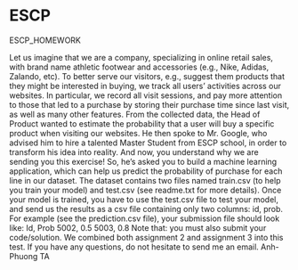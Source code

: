 # ESCP
ESCP_HOMEWORK

Let us imagine that we are a company, specializing in online retail sales, with brand name
athletic footwear and accessories (e.g., Nike, Adidas, Zalando, etc). To better serve our visitors,
e.g., suggest them products that they might be interested in buying, we track all users’ activities
across our websites. In particular, we record all visit sessions, and pay more attention to those
that led to a purchase by storing their purchase time since last visit, as well as many other
features. From the collected data, the Head of Product wanted to estimate the probability that a
user will buy a specific product when visiting our websites. He then spoke to Mr. Google, who
advised him to hire a talented Master Student from ESCP school, in order to transform his
idea into reality. And now, you understand why we are sending you this exercise!
So, he’s asked you to build a machine learning application, which can help us predict the
probability of purchase for each line in our dataset. The dataset contains two files named
train.csv (to help you train your model) and test.csv (see readme.txt for more details). Once your
model is trained, you have to use the test.csv file to test your model, and send us the results as
a csv file containing only two columns: id, prob. For example (see the prediction.csv file), your
submission file should look like:
Id, Prob
5002, 0.5
5003, 0.8
Note that: you must also submit your code/solution. We combined both assignment 2 and
assignment 3 into this test.
If you have any questions, do not hesitate to send me an email.
Anh-Phuong TA

